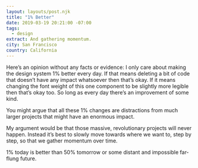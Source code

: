 ```yaml
---
layout: layouts/post.njk
title: "1% Better"
date: 2019-03-19 20:21:00 -07:00
tags:
  - design
extract: And gathering momentum.
city: San Francisco
country: California
---
```


Here’s an opinion without any facts or evidence: I only care about making the design system 1% better every day. If that means deleting a bit of code that doesn’t have any impact whatsoever then that’s okay. If it means changing the font weight of this one component to be slightly more legible then that’s okay too. So long as every day there’s an improvement of some kind.

You might argue that all these 1% changes are distractions from much larger projects that might have an enormous impact.

My argument would be that those massive, revolutionary projects will never happen. Instead it’s best to slowly move towards where we want to, step by step, so that we gather momentum over time.

1% today is better than 50% tomorrow or some distant and impossible far-flung future.

